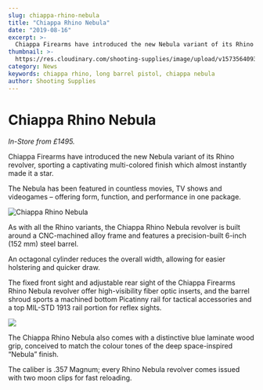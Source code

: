 ```yaml
---
slug: chiappa-rhino-nebula
title: "Chiappa Rhino Nebula"
date: "2019-08-16"
excerpt: >-
  Chiappa Firearms have introduced the new Nebula variant of its Rhino revolver, sporting a captivating multi-colored finish which almost instantly made it a star.
thumbnail: >-
  https://res.cloudinary.com/shooting-supplies/image/upload/v1573564093/Chiappa-Rhino-Nebula_cwglcy_c3tyo2-1_etagap.jpg
category: News
keywords: chiappa rhino, long barrel pistol, chiappa nebula
author: Shooting Supplies
---
```


# **Chiappa Rhino Nebula**

_In-Store from £1495._

Chiappa Firearms have introduced the new Nebula variant of its Rhino revolver, sporting a captivating multi-colored finish which almost instantly made it a star.

The Nebula has been featured in countless movies, TV shows and videogames – offering form, function, and performance in one package.

![Chiappa Rhino Nebula](https://res.cloudinary.com/shooting-supplies/image/upload/v1573564093/Chiappa-Rhino-Nebula_cwglcy_c3tyo2-1_etagap.jpg)

As with all the Rhino variants, the Chiappa Rhino Nebula revolver is built around a CNC-machined alloy frame and features a precision-built 6-inch (152 mm) steel barrel.

An octagonal cylinder reduces the overall width, allowing for easier holstering and quicker draw.

The fixed front sight and adjustable rear sight of the Chiappa Firearms Rhino Nebula revolver offer high-visibility fiber optic inserts, and the barrel shroud sports a machined bottom Picatinny rail for tactical accessories and a top MIL-STD 1913 rail portion for reflex sights.

![](https://res.cloudinary.com/shooting-supplies/image/upload/v1573564091/Chiappa-Rhino-Nebula-Grip_eiyj3b_wydvjb-1_ezpj4o.jpg)

The Chiappa Rhino Nebula also comes with a distinctive blue laminate wood grip, conceived to match the colour tones of the deep space-inspired “Nebula” finish.

The caliber is .357 Magnum; every Rhino Nebula revolver comes issued with two moon clips for fast reloading.
